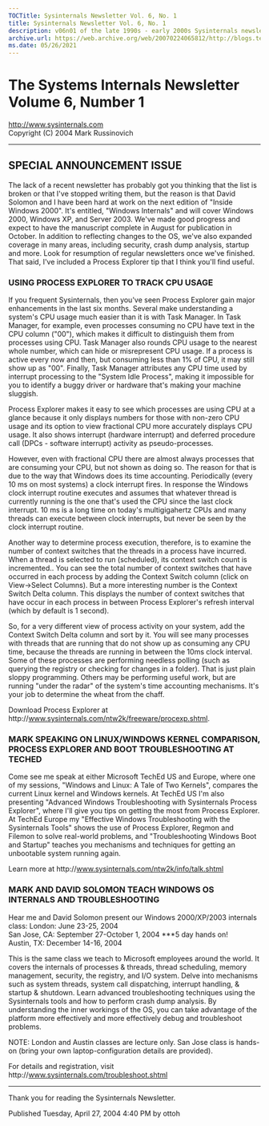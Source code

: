 ```yaml
---
TOCTitle: Sysinternals Newsletter Vol. 6, No. 1
title: Sysinternals Newsletter Vol. 6, No. 1
description: v06n01 of the late 1990s - early 2000s Sysinternals newsletters written by Mark
archive.url: https://web.archive.org/web/20070224065812/http://blogs.technet.com/sysinternals/archive/2004/04/27/452830.aspx
ms.date: 05/26/2021
---
```


# The Systems Internals Newsletter Volume 6, Number 1

http://www.sysinternals.com  
Copyright (C) 2004 Mark Russinovich
**********************************************************

## SPECIAL ANNOUNCEMENT ISSUE

The lack of a recent newsletter has probably got you thinking that the list
is broken or that I've stopped writing them, but the reason is that David
Solomon and I have been hard at work on the next edition of "Inside Windows
2000". It's entitled, "Windows Internals" and will cover Windows 2000,
Windows XP, and Server 2003. We've made good progress and expect to have the
manuscript complete in August for publication in October. In addition to
reflecting changes to the OS, we've also expanded coverage in many areas,
including security, crash dump analysis, startup and more. Look for
resumption of regular newsletters once we've finished. That said, I've
included a Process Explorer tip that I think you'll find useful.

### USING PROCESS EXPLORER TO TRACK CPU USAGE

If you frequent Sysinternals, then you've seen Process Explorer gain major
enhancements in the last six months. Several make understanding a system's
CPU usage much easier than it is with Task Manager. In Task Manager, for
example, even processes consuming no CPU have text in the CPU column ("00"),
which makes it difficult to distinguish them from processes using CPU. Task
Manager also rounds CPU usage to the nearest whole number, which can hide or
misrepresent CPU usage. If a process is active every now and then, but
consuming less than 1% of CPU, it may still show up as "00". Finally, Task
Manager attributes any CPU time used by interrupt processing to the "System
Idle Process", making it impossible for you to identify a buggy driver or
hardware that's making your machine sluggish.

Process Explorer makes it easy to see which processes are using CPU at a
glance because it only displays numbers for those with non-zero CPU usage
and its option to view fractional CPU more accurately displays CPU usage. It
also shows interrupt (hardware interrupt) and deferred procedure call (DPCs -
software interrupt) activity as pseudo-processes.

However, even with fractional CPU there are almost always processes that are
consuming your CPU, but not shown as doing so. The reason for that is due to
the way that Windows does its time accounting. Periodically (every 10 ms on
most systems) a clock interrupt fires. In response the Windows clock
interrupt routine executes and assumes that whatever thread is currently
running is the one that's used the CPU since the last clock interrupt. 10 ms
is a long time on today's multigigahertz CPUs and many threads can execute
between clock interrupts, but never be seen by the clock interrupt routine.

Another way to determine process execution, therefore, is to examine the
number of context switches that the threads in a process have incurred. When
a thread is selected to run (scheduled), its context switch count is
incremented.. You can see the total number of context switches that have
occurred in each process by adding the Context Switch column (click on
View->Select Columns). But a more interesting number is the Context Switch
Delta column. This displays the number of context switches that have occur
in each process in between Process Explorer's refresh interval (which by
default is 1 second).

So, for a very different view of process activity on your system, add the
Context Switch Delta column and sort by it. You will see many processes with
threads that are running that do not show up as consuming any CPU time,
because the threads are running in between the 10ms clock interval. Some of
these processes are performing needless polling (such as querying the
registry or checking for changes in a folder). That is just plain sloppy
programming. Others may be performing useful work, but are running "under
the radar" of the system's time accounting mechanisms. It's your job to
determine the wheat from the chaff.

Download Process Explorer at
http<nolink>://www.sysinternals.com/ntw2k/freeware/procexp.shtml.

### MARK SPEAKING ON LINUX/WINDOWS KERNEL COMPARISON, PROCESS EXPLORER AND BOOT TROUBLESHOOTING AT TECHED

Come see me speak at either Microsoft TechEd US and Europe, where one of my
sessions, "Windows and Linux: A Tale of Two Kernels", compares the current
Linux kernel and Windows kernels. At TechEd US I'm also presenting "Advanced
Windows Troubleshooting with Sysinternals Process Explorer", where I'll give
you tips on getting the most from Process Explorer. At TechEd Europe my
"Effective Windows Troubleshooting with the Sysinternals Tools" shows the
use of Process Explorer, Regmon and Filemon to solve real-world problems,
and "Troubleshooting Windows Boot and Startup" teaches you mechanisms and
techniques for getting an unbootable system running again.

Learn more at http<nolink>://www.sysinternals.com/ntw2k/info/talk.shtml

### MARK AND DAVID SOLOMON TEACH WINDOWS OS INTERNALS AND TROUBLESHOOTING

Hear me and David Solomon present our Windows 2000/XP/2003 internals class:
London: June 23-25, 2004  
San Jose, CA: September 27-October 1, 2004 ***5 day hands on!  
Austin, TX: December 14-16, 2004

This is the same class we teach to Microsoft employees around the world. It
covers the internals of processes & threads, thread scheduling, memory
management, security, the registry, and I/O system. Delve into mechanisms
such as system threads, system call dispatching, interrupt handling, &
startup & shutdown. Learn advanced troubleshooting techniques using the
Sysinternals tools and how to perform crash dump analysis. By understanding
the inner workings of the OS, you can take advantage of the platform more
effectively and more effectively debug and troubleshoot problems.

NOTE: London and Austin classes are lecture only. San Jose class is hands-on
(bring your own laptop-configuration details are provided).

For details and registration, visit
http<nolink>://www.sysinternals.com/troubleshoot.shtml

**********************************************************

Thank you for reading the Sysinternals Newsletter.

Published Tuesday, April 27, 2004 4:40 PM by ottoh
